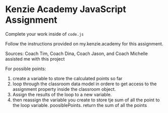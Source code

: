 # Kenzie Academy JavaScript Assignment

Complete your work inside of `code.js`

Follow the instructions provided on my.kenzie.academy for this assignment.


Sources: Coach Tim, Coach Dina, Coach Jason, and Coach Michelle assisted me with this project

For possible points:
1. create a variable to store the calculated points so far
2. loop through the classroom data model in ordere to get access to the assignment property inside the classroom object.
3. Assign the results of the loop to a new variable.
4. then reassign the variable you create to store tje sum of all the point to the loop variable. poosiblePoints. 
return the sum of all the points 




